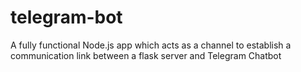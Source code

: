 # telegram-bot
A fully functional Node.js app which acts as a channel to establish a communication link between a flask server and Telegram Chatbot
